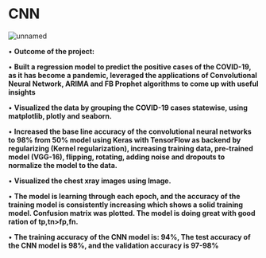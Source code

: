 # CNN
![unnamed](https://user-images.githubusercontent.com/55968160/80875853-be49fd80-8c6f-11ea-8ded-75588694181d.png)

• **Outcome of the project:**

• **Built a regression model to predict the positive cases of the COVID-19, as it has become a pandemic, leveraged the applications of Convolutional Neural Network, ARIMA and FB Prophet algorithms to come up with useful insights**

• **Visualized the data by grouping the COVID-19 cases statewise, using matplotlib, plotly and seaborn.**

• **Increased the base line accuracy of the convolutional neural networks to 98% from 50% model using Keras with TensorFlow as backend by regularizing (Kernel regularization), increasing training data, pre-trained model (VGG-16), flipping, rotating, adding  noise and dropouts to normalize the model to the data.**

• **Visualized the chest xray images using Image.**

• **The model is learning through each epoch, and the accuracy of the training model is consistently increasing which shows a solid training model. Confusion matrix was plotted. The model is doing great with good ration of tp,tn>fp,fn.**

• **The training accuracy of the CNN model is: 94%, The test accuracy of the CNN model is 98%, and the validation accuracy is 97-98%**
